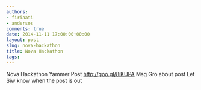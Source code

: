 ```yaml
---
authors:
- firiaati
- andersos
comments: true
date: 2014-11-11 17:00:00+00:00
layout: post
slug: nova-hackathon
title: Nova Hackathon
tags:
---
```


Nova Hackathon
Yammer Post
http://goo.gl/8iKUPA
Msg Gro about post
Let Siw know when the post is out
